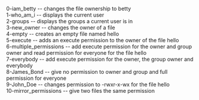 0-iam_betty -- changes the file ownership to betty\
1-who_am_i -- displays the current user\
2-groups -- displays the groups a current user is in\
3-new_owner -- changes the owner of a file\
4-empty -- creates an empty file named hello\
5-execute -- adds an execute permission to the owner of the file hello\
6-multiple_permissions -- add execute permission for the owner and group owner and read permission for everyone for the file hello\
7-everybody -- add execute permission for the owner, the group owner and everybody\
8-James_Bond -- give no permission to owner and group and full permission for everyone\
9-John_Doe -- changes permission to -rwxr-x-wx for the file hello\
10-mirror_permissions -- give two files the same permission
